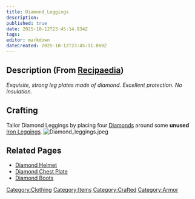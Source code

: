```yaml
---
title: Diamond_Leggings
description: 
published: true
date: 2025-10-12T23:45:14.934Z
tags: 
editor: markdown
dateCreated: 2025-10-12T23:45:11.069Z
---
```


## Description (From [Recipaedia](Recipaedia "wikilink"))

*Exquisite, strong leg plates made of diamond. Excellent protection. No
insulation.*

## Crafting

Tailor Diamond Leggings by placing four [Diamonds](Recipaedia/Minerals/Diamond.md "wikilink")
around some **unused** [Iron Leggings](Iron_Leggings "wikilink").
![Diamond_leggings.jpeg](Diamond_leggings.jpeg "Diamond_leggings.jpeg")

## Related Pages

  - [Diamond Helmet](Diamond_Helmet "wikilink")
  - [Diamond Chest Plate](Diamond_Chest_Plate "wikilink")
  - [Diamond Boots](Diamond_Boots "wikilink")

[Category:Clothing](Category:Clothing "wikilink")
[Category:Items](Category:Items "wikilink")
[Category:Crafted](Category:Crafted "wikilink")
[Category:Armor](Category:Armor "wikilink")